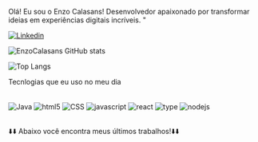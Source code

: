 Olá! Eu sou o Enzo Calasans!
Desenvolvedor apaixonado por transformar ideias em experiências digitais incríveis. "

[![Linkedin](https://img.shields.io/badge/LinkedIn-0077B5?style=for-the-badge&logo=linkedin&logoColor=white)](https://www.linkedin.com/in/enzo-calasans-0200331aa/)

![EnzoCalasans GitHub stats](https://github-readme-stats.vercel.app/api?username=enzocalasans&show_icons=true&theme=tokyonight) 

![Top Langs](github-readme-stats.vercel.app/api/top-langs/?username=enzocalasans&exclude_repo=github-readme-stats,anuraghazra.github.io)

Tecnlogias que eu uso no meu dia
<div style="display: inline_block"><br/>
    <img aLign="center"alt="Java" src="https://img.shields.io/badge/Java-ED8B00?style=for-the-badge&logo=openjdk&logoColor=white"/>
    <img aLign="center"alt="html5" src="https://img.shields.io/badge/HTML5-E34F26?style=for-the-badge&logo=html5&logoColor=white"/>
    <img aLign="center"alt="CSS" src="https://img.shields.io/badge/CSS3-1572B6?style=for-the-badge&logo=css3&logoColor=white"/>
    <img aLign="center"alt="javascript" src="https://img.shields.io/badge/JavaScript-F7DF1E?style=for-the-badge&logo=javascript&logoColor=black"/>
    <img aLign="center"alt="react" src="https://img.shields.io/badge/React-20232A?style=for-the-badge&logo=react&logoColor=61DAFB"/>
    <img aLign="center"alt="type" src="https://img.shields.io/badge/TypeScript-007ACC?style=for-the-badge&logo=typescript&logoColor=white"/>
    <img aLign="center"alt="nodejs" src="https://img.shields.io/badge/Node.js-43853D?style=for-the-badge&logo=node.js&logoColor=white"/>


</div><br/>

⬇️⬇️ Abaixo você encontra meus últimos trabalhos!⬇️⬇️
